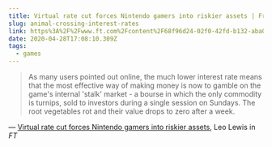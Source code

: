 ```yaml
---
title: Virtual rate cut forces Nintendo gamers into riskier assets | Free to read | Financial Times
slug: animal-crossing-interest-rates
link: https%3A%2F%2Fwww.ft.com%2Fcontent%2F68f96d24-02f0-42fd-b132-aba0acba777f
date: 2020-04-28T17:08:10.309Z
tags:
  - games
---
```


> As many users pointed out online, the much lower interest rate means that the most effective way of making money is now to gamble on the game's internal 'stalk' market - a bourse in which the only commodity is turnips, sold to investors during a single session on Sundays. The root vegetables rot and their value drops to zero after a week.

&mdash; [Virtual rate cut forces Nintendo gamers into riskier assets](https://www.ft.com/content/68f96d24-02f0-42fd-b132-aba0acba777f), Leo Lewis in _FT_
